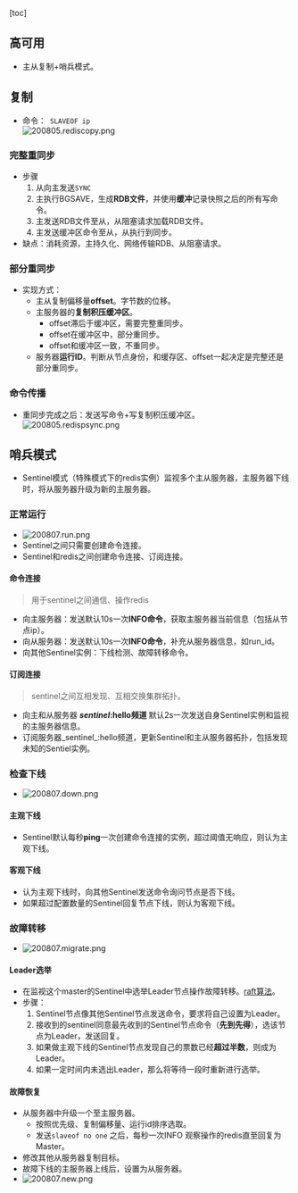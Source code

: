 [toc]
## 高可用 ##
- 主从复制+哨兵模式。

## 复制 ##
- 命令：``` SLAVEOF ip```<br>![200805.rediscopy.png](https://img-blog.csdnimg.cn/202008070005559.png)

### 完整重同步 ###
- 步骤
	1. 从向主发送```SYNC```
	2. 主执行BGSAVE，生成**RDB文件**，并使用**缓冲**记录快照之后的所有写命令。
	3. 主发送RDB文件至从，从阻塞请求加载RDB文件。
	4. 主发送缓冲区命令至从，从执行到同步。
- 缺点：消耗资源，主持久化、网络传输RDB、从阻塞请求。

### 部分重同步 ###
- 实现方式：
  - 主从复制偏移量**offset**。字节数的位移。
  - 主服务器的**复制积压缓冲区**。
    - offset滞后于缓冲区，需要完整重同步。
    - offset在缓冲区中，部分重同步。
    - offset和缓冲区一致，不重同步。
  - 服务器**运行ID**。判断从节点身份，和缓存区、offset一起决定是完整还是部分重同步。

### 命令传播 ###
- 重同步完成之后：发送写命令+写复制积压缓冲区。<br>![200805.redispsync.png](https://img-blog.csdnimg.cn/20200807000555802.png)

## 哨兵模式 ##
- Sentinel模式（特殊模式下的redis实例）监视多个主从服务器，主服务器下线时，将从服务器升级为新的主服务器。

### 正常运行 ###
- ![200807.run.png](https://img-blog.csdnimg.cn/20200807001533628.png)
- Sentinel之间只需要创建命令连接。
- Sentinel和redis之间创建命令连接、订阅连接。

#### 命令连接 ####
> 用于sentinel之间通信、操作redis
- 向主服务器：发送默认10s一次**INFO命令**，获取主服务器当前信息（包括从节点ip）。
- 向从服务器：发送默认10s一次**INFO命令**，补充从服务器信息，如run_id。
- 向其他Sentinel实例：下线检测、故障转移命令。

#### 订阅连接 ####
> sentinel之间互相发现、互相交换集群拓扑。
- 向主和从服务器 **_sentinel_:hello频道** 默认2s一次发送自身Sentinel实例和监视的主服务器信息。
- 订阅服务器_sentinel_:hello频道，更新Sentinel和主从服务器拓扑，包括发现未知的Sentiel实例。

### 检查下线 ###
- ![200807.down.png](https://img-blog.csdnimg.cn/20200807001533622.png)

#### 主观下线 ####
- Sentinel默认每秒**ping**一次创建命令连接的实例，超过阈值无响应，则认为主观下线。

#### 客观下线 ####
- 认为主观下线时，向其他Sentinel发送命令询问节点是否下线。
- 如果超过配置数量的Sentinel回复节点下线，则认为客观下线。

### 故障转移 ###
- ![200807.migrate.png](https://img-blog.csdnimg.cn/20200807001533687.png)

#### Leader选举 ####
- 在监视这个master的Sentinel中选举Leader节点操作故障转移。[raft算法](https://blog.csdn.net/DONGWEIJHZHANGLI/article/details/92407376)。
- 步骤：
  1. Sentinel节点像其他Sentinel节点发送命令，要求将自己设置为Leader。
  2. 接收到的sentinel同意最先收到的Sentinel节点命令（**先到先得**），选该节点为Leader，发送回复。
  3. 如果做主观下线的Sentinel节点发现自己的票数已经**超过半数**，则成为Leader。
  4. 如果一定时间内未选出Leader，那么将等待一段时重新进行选举。

#### 故障恢复 ####
- 从服务器中升级一个至主服务器。
  - 按照优先级、复制偏移量、运行id排序选取。
  - 发送```slaveof no one``` 之后，每秒一次INFO 观察操作的redis直至回复为Master。
- 修改其他从服务器复制目标。
- 故障下线的主服务器上线后，设置为从服务器。
- ![200807.new.png](https://img-blog.csdnimg.cn/202008070015336.png)